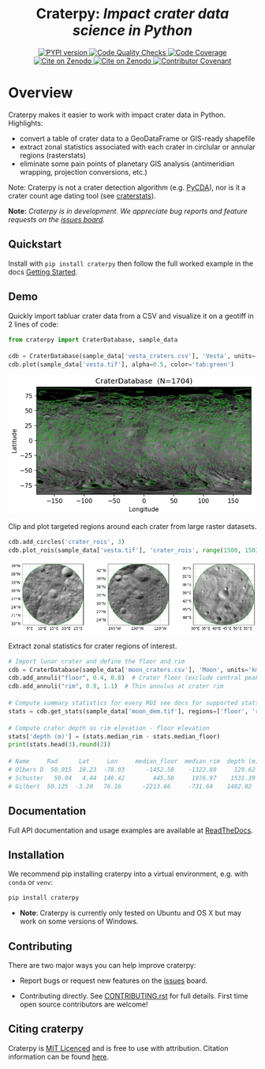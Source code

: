 <h1 align="center">
  <strong>Craterpy:</strong><em> Impact crater data science in Python</em>
</h1>

<div align="center">
  <!-- PYPI version -->
  <a href="https://badge.fury.io/py/craterpy">
    <img src="https://badge.fury.io/py/craterpy.svg"
      alt="PYPI version" />
  </a>
  <!-- Code quality and testing (CI) -->
  <a href="https://github.com/cjtu/craterpy/actions">
    <img src="https://github.com/cjtu/craterpy/workflows/Code%20Quality%20Checks/badge.svg"
      alt="Code Quality Checks" />
  </a>
  <!-- Test Coverage (codecov) -->
  <a href="https://codecov.io/gh/cjtu/craterpy">
    <img src="https://codecov.io/gh/cjtu/craterpy/branch/main/graph/badge.svg?token=9K567x0YUJ"
      alt="Code Coverage" />
  </a>
</div>
<div align="center">
  <!-- Zenodo citation -->
  <a href="https://zenodo.org/badge/latestdoi/88457986">
    <img src="https://zenodo.org/badge/88457986.svg"
      alt="Cite on Zenodo" />
  </a>
  <!-- ReadTheDocs -->
  <a href="http://craterpy.readthedocs.io/latest/?badge=latest">
    <img src="http://readthedocs.org/projects/craterpy/badge/?version=latest"
      alt="Cite on Zenodo" />
  </a>
  <!-- Code of Conduct -->
  <a href="CODE_OF_CONDUCT.md">
    <img src="https://img.shields.io/badge/Contributor%20Covenant-2.1-4baaaa.svg"
      alt="Contributor Covenant" />
      </a>
</div>

# Overview

Craterpy makes it easier to work with impact crater data in Python. Highlights:

- convert a table of crater data to a GeoDataFrame or GIS-ready shapefile
- extract zonal statistics associated with each crater in circlular or annular regions (rasterstats)
- eliminate some pain points of planetary GIS analysis (antimeridian wrapping, projection conversions, etc.)

Note: Craterpy is not a crater detection algorithm (e.g. [PyCDA](https://github.com/AlliedToasters/PyCDA)), nor is it a crater count age dating tool (see [craterstats](https://github.com/ggmichael/craterstats)).

**Note:** *Craterpy is in development. We appreciate bug reports and feature requests on the [issues board](https://github.com/cjtu/craterpy/issues).*


## Quickstart

Install with `pip install craterpy` then follow the full worked example in the docs [Getting Started](https://craterpy.readthedocs.io/latest/getting_started.html).

## Demo

Quickly import tabluar crater data from a CSV and visualize it on a geotiff in 2 lines of code:

```python
from craterpy import CraterDatabase, sample_data

cdb = CraterDatabase(sample_data['vesta_craters.csv'], 'Vesta', units='m')
cdb.plot(sample_data['vesta.tif'], alpha=0.5, color='tab:green')
```

![Vesta map plot](https://github.com/cjtu/craterpy/raw/main/craterpy/data/_images/readme_vesta_cdb.png)

Clip and plot targeted regions around each crater from large raster datasets.

```python
cdb.add_circles('crater_rois', 3)
cdb.plot_rois(sample_data['vesta.tif'], 'crater_rois', range(1500, 1503))
```

![Vesta plot rois](https://github.com/cjtu/craterpy/raw/main/craterpy/data/_images/readme_vesta_rois.png)

Extract zonal statistics for crater regions of interest.

```python
# Import lunar crater and define the floor and rim
cdb = CraterDatabase(sample_data['moon_craters.csv'], 'Moon', units='km')
cdb.add_annuli("floor", 0.4, 0.8)  # Crater floor (exclude central peak and rim)
cdb.add_annuli("rim", 0.9, 1.1)  # Thin annulus at crater rim

# Compute summary statistics for every ROI see docs for supported stats
stats = cdb.get_stats(sample_data['moon_dem.tif'], regions=['floor', 'rim'], stats=['median'])

# Compute crater depth as rim elevation - floor elevation
stats['depth (m)'] = (stats.median_rim - stats.median_floor)
print(stats.head(3).round(2))

# Name     Rad      Lat     Lon     median_floor  median_rim  depth (m)
# Olbers D  50.015  10.23  -78.03      -1452.50    -1322.88     129.62
# Schuster   50.04   4.44  146.42        445.58     1976.97    1531.39
# Gilbert  50.125  -3.20   76.16      -2213.66     -731.64    1482.02
```

## Documentation

Full API documentation and usage examples are available at [ReadTheDocs](https://craterpy.readthedocs.io/).


## Installation

We recommend pip installing craterpy into a virtual environment, e.g. with `conda` or `venv`:

```bash
pip install craterpy
```
- **Note**: Craterpy is currently only tested on Ubuntu and OS X but may work on some versions of Windows. 

## Contributing

There are two major ways you can help improve craterpy:

- Report bugs or request new features on the [issues](https://github.com/cjtu/craterpy/issues) board.

- Contributing directly. See [CONTRIBUTING.rst](https://github.com/cjtu/craterpy/blob/main/CONTRIBUTING.rst) for full details. First time open source contributors are welcome!

## Citing craterpy

Craterpy is [MIT Licenced](https://github.com/cjtu/craterpy/blob/master/LICENSE.txt) and is free to use with attribution. Citation information can be found [here](https://zenodo.org/badge/latestdoi/88457986).
